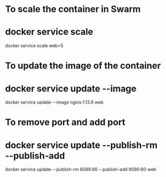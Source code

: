 # To scale the container in Swarm

# docker service scale <container>

docker service scale web=5

# To update the image of the container

# docker service update --image <image> <container>

docker service update --image nginx:1.13.6 web

# To remove port and add port

# docker service update --publish-rm <existing-port> --publish-add <newport> <container>

docker service update --publish-rm 8088:80 --publish-add 9090:80 web
